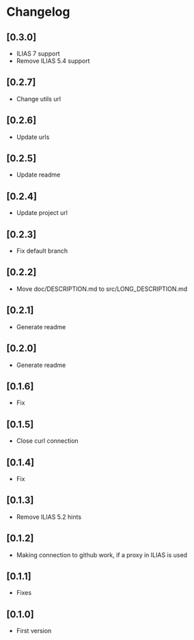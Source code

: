 # Changelog

## [0.3.0]
- ILIAS 7 support
- Remove ILIAS 5.4 support

## [0.2.7]
- Change utils url

## [0.2.6]
- Update urls

## [0.2.5]
- Update readme

## [0.2.4]
- Update project url

## [0.2.3]
- Fix default branch

## [0.2.2]
- Move doc/DESCRIPTION.md to src/LONG_DESCRIPTION.md

## [0.2.1]
- Generate readme

## [0.2.0]
- Generate readme

## [0.1.6]
- Fix

## [0.1.5]
- Close curl connection

## [0.1.4]
- Fix

## [0.1.3]
- Remove ILIAS 5.2 hints

## [0.1.2]
- Making connection to github work, if a proxy in ILIAS is used

## [0.1.1]
- Fixes

## [0.1.0]
- First version
